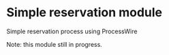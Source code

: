 # Simple reservation module

Simple reservation process using ProcessWire

Note: this module still in progress.
